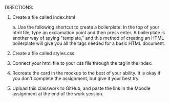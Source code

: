 DIRECTIONS:

1. Create a file called index.html

    a. Use the following shortcut to create a boilerplate: In the top of your html file, type an exclamation point and then press enter. A boilerplate is another way of saying "template," and this method of creating an HTML boilerplate will give you all the tags needed for a basic HTML document. 

2. Create a file called styles.css

3. Connect your html file to your css file through the <head> tag in the index.

4. Recreate the card in the mockup to the best of your ability. It is okay if you don't complete the assignment, but give it your best try.

5. Upload this classwork to GitHub, and paste the link in the Moodle assignment at the end of the work session. 